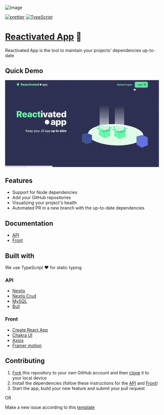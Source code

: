 ![image](https://user-images.githubusercontent.com/1102595/81568342-ea672c00-939d-11ea-8cd2-98270005822e.png)

[![prettier][prettier-badge]][prettier-url]
[![TypeScript][typescript-badge]][typescript-url]

# [Reactivated App](https://reactivated.app) 🔌

Reactivated App is the tool to maintain your projects' dependencies up-to-date

## Quick Demo

![Demo](reactivated-app.gif)

## Features

- Support for Node dependencies
- Add your GitHub repositories
- Visualizing your project's health
- Automated PR in a new branch with the up-to-date dependencies

## Documentation

- [API](api/README.md)
- [Front](front/README.md)

## Built with

We use TypeScript ❤️ for static typing

### API

- [Nestjs](https://nestjs.com/)
- [Nestjs Crud](https://github.com/nestjsx/crud)
- [MySQL](https://www.mysql.com/)
- [Bull](https://github.com/OptimalBits/bull)

### Front

- [Create React App](https://github.com/facebook/create-react-app)
- [Chakra UI](https://chakra-ui.com/)
- [Axios](https://github.com/axios/axios)
- [Framer motion](https://www.framer.com/motion/)

## Contributing

1. [Fork](https://help.github.com/articles/fork-a-repo/) this repository to your own GitHub account and then [clone](https://help.github.com/articles/cloning-a-repository/) it to your local device
2. Install the dependencies (follow these instructions for the [API](api/README.md) and [Front](front/README.md))
3. Start the app, build your new feature and submit your pull request

OR

Make a new issue according to this [template](.github/ISSUE_TEMPLATE/custom.md)

[typescript-badge]: https://badges.frapsoft.com/typescript/code/typescript.svg?v=101
[typescript-url]: https://github.com/microsoft/TypeScript
[prettier-badge]: https://img.shields.io/badge/code_style-prettier-ff69b4.svg
[prettier-url]: https://github.com/prettier/prettier
